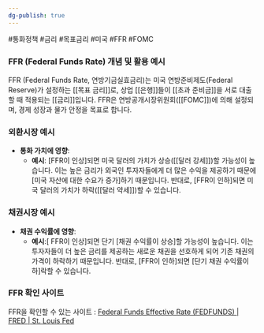 ```yaml
---
dg-publish: true
---
```

#통화정책 #금리 #목표금리 #미국 #FFR #FOMC 

### FFR (Federal Funds Rate) 개념 및 활용 예시

FFR (Federal Funds Rate, 연방기금실효금리)는 미국 연방준비제도(Federal Reserve)가 설정하는 [[목표 금리]]로, 상업 [[은행]]들이 [[초과 준비금]]을 서로 대출할 때 적용되는 [[금리]]입니다. FFR은 연방공개시장위원회([[FOMC]])에 의해 설정되며, 경제 성장과 물가 안정을 목표로 합니다.

### 외환시장 예시

- **통화 가치에 영향**:
    - **예시**: [FFR이 인상]되면 미국 달러의 가치가 상승([[달러 강세]])할 가능성이 높습니다. 이는 높은 금리가 외국인 투자자들에게 더 많은 수익을 제공하기 때문에 [미국 자산에 대한 수요가 증가]하기 때문입니다. 반대로, [FFR이 인하]되면 미국 달러의 가치가 하락([[달러 약세]])할 수 있습니다.

### 채권시장 예시

- **채권 수익률에 영향**:
    - **예시**:[ FFR이 인상]되면 단기 [채권 수익률이 상승]할 가능성이 높습니다. 이는 투자자들이 더 높은 금리를 제공하는 새로운 채권을 선호하게 되어 기존 채권의 가격이 하락하기 때문입니다. 반대로, [FFR이 인하]되면 [단기 채권 수익률이 하]락할 수 있습니다.

### FFR 확인 사이트

FFR을 확인할 수 있는 사이트 : [Federal Funds Effective Rate (FEDFUNDS) | FRED | St. Louis Fed](https://fred.stlouisfed.org/series/fedfunds)